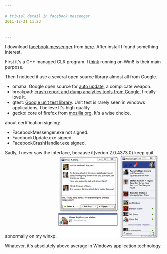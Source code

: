```yaml
---

# trivial detail in facebook messenger
2011-12-31 11:23


---
```



I download [facebook messenger](https://www.facebook.com/help/messenger-for-windows) from [here](https://fbcdn_dragon-a.akamaihd.net/cfs-ak-ash4/84995/940/FacebookMessengerSetup.exe). After install I found something interest.

First it's a C++ managed CLR program. I [think](http://stackoverflow.com/questions/7457371/why-is-winrt-unmanaged) running on Win8 is their main purpose.

Then I noticed it use a several open source library almost all from Google.

-  omaha: Google open source for [auto update](http://code.google.com/p/omaha), a complicate weapon.
-  breakpad: [crash report and dump analytics tools from Google](http://code.google.com/p/google-breakpad/), I really love it.
-  gtest: [Google unit test library](http://code.google.com/p/googletest). Unit test is rarely seen in windows applications, I believe It's high quality
-  gecko: core of firefox from [mozilla.org](http://mozilla.org/), It's a wise choice.

about certification signing:

- FacebookMessenger.exe not signed.
- FacebookUpdate.exe signed.
- FacebookCrashHandler.exe signed.

Sadly, I never saw the interface, because it(verion 2.0.4373.0) keep quit abnormally on my winxp.
![facebook main window preview](/pic/facebook-messenger-for-windows-done-716270.png)

Whatever, it's absolutely above average in Windows application technology.